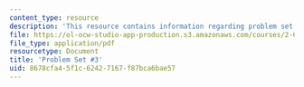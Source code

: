 ```yaml
---
content_type: resource
description: 'This resource contains information regarding problem set #3.'
file: https://ol-ocw-studio-app-production.s3.amazonaws.com/courses/2-682-acoustical-oceanography-spring-2012/8678cfa45f1c62427167f87bca6bae57_MIT2_682S12_Homework3.pdf
file_type: application/pdf
resourcetype: Document
title: 'Problem Set #3'
uid: 8678cfa4-5f1c-6242-7167-f87bca6bae57
---
```

